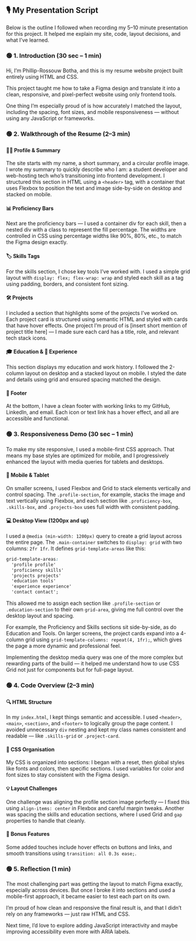 ## 🎙️ My Presentation Script

Below is the outline I followed when recording my 5–10 minute presentation for this project. It helped me explain my site, code, layout decisions, and what I’ve learned.

### 🟢 1. Introduction (30 sec – 1 min)

Hi, I’m Phillip-Rossouw Botha, and this is my resume website project built entirely using HTML and CSS.

This project taught me how to take a Figma design and translate it into a clean, responsive, and pixel-perfect website using only frontend tools.

One thing I’m especially proud of is how accurately I matched the layout, including the spacing, font sizes, and mobile responsiveness — without using any JavaScript or frameworks.

### 🟢 2. Walkthrough of the Resume (2–3 min)

#### 🧑‍💼 Profile & Summary

The site starts with my name, a short summary, and a circular profile image.
I wrote my summary to quickly describe who I am: a student developer and web-hosting tech who’s transitioning into frontend development.
I structured this section in HTML using a `<header>` tag, with a container that uses Flexbox to position the text and image side-by-side on desktop and stacked on mobile.

#### 📊 Proficiency Bars

Next are the proficiency bars — I used a container div for each skill, then a nested div with a class to represent the fill percentage.
The widths are controlled in CSS using percentage widths like 90%, 80%, etc., to match the Figma design exactly.

#### 🏷️ Skills Tags

For the skills section, I chose key tools I’ve worked with.
I used a simple grid layout with `display: flex; flex-wrap: wrap` and styled each skill as a tag using padding, borders, and consistent font sizing.

#### 🛠️ Projects

I included a section that highlights some of the projects I’ve worked on.
Each project card is structured using semantic HTML and styled with cards that have hover effects.
One project I’m proud of is [insert short mention of project title here] — I made sure each card has a title, role, and relevant tech stack icons.

#### 🎓 Education & 💼 Experience

This section displays my education and work history.
I followed the 2-column layout on desktop and a stacked layout on mobile.
I styled the date and details using grid and ensured spacing matched the design.

#### 🔗 Footer

At the bottom, I have a clean footer with working links to my GitHub, LinkedIn, and email.
Each icon or text link has a hover effect, and all are accessible and functional.

### 🟢 3. Responsiveness Demo (30 sec – 1 min)

To make my site responsive, I used a mobile-first CSS approach. That means my base styles are optimized for mobile, and I progressively enhanced the layout with media queries for tablets and desktops.

#### 📱 Mobile & Tablet

On smaller screens, I used Flexbox and Grid to stack elements vertically and control spacing. The `.profile-section`, for example, stacks the image and text vertically using Flexbox, and each section like `.proficiency-box`, `.skills-box`, and `.projects-box` uses full width with consistent padding.

#### 💻 Desktop View (1200px and up)

I used a `@media (min-width: 1200px)` query to create a grid layout across the entire page. The `.main-container` switches to `display: grid` with two columns: `2fr 1fr`. It defines `grid-template-areas` like this:

```css
grid-template-areas:
  'profile profile'
  'proficiency skills'
  'projects projects'
  'education tools'
  'experience experience'
  'contact contact';
```

This allowed me to assign each section like `.profile-section` or `.education-section` to their own `grid-area`, giving me full control over the desktop layout and spacing.

For example, the Proficiency and Skills sections sit side-by-side, as do Education and Tools. On larger screens, the project cards expand into a 4-column grid using `grid-template-columns: repeat(4, 1fr);`, which gives the page a more dynamic and professional feel.

Implementing the desktop media query was one of the more complex but rewarding parts of the build — it helped me understand how to use CSS Grid not just for components but for full-page layout.

### 🟢 4. Code Overview (2–3 min)

#### 🔍 HTML Structure

In my `index.html`, I kept things semantic and accessible.
I used `<header>`, `<main>`, `<section>`, and `<footer>` to logically group the page content.
I avoided unnecessary `div` nesting and kept my class names consistent and readable — like `.skills-grid` or `.project-card`.

#### 🎨 CSS Organisation

My CSS is organized into sections: I began with a reset, then global styles like fonts and colors, then specific sections.
I used variables for color and font sizes to stay consistent with the Figma design.

#### 💡 Layout Challenges

One challenge was aligning the profile section image perfectly — I fixed this using `align-items: center` in Flexbox and careful margin tweaks.
Another was spacing the skills and education sections, where I used Grid and `gap` properties to handle that cleanly.

#### 🧠 Bonus Features

Some added touches include hover effects on buttons and links, and smooth transitions using `transition: all 0.3s ease;`.

### 🟢 5. Reflection (1 min)

The most challenging part was getting the layout to match Figma exactly, especially across devices.
But once I broke it into sections and used a mobile-first approach, it became easier to test each part on its own.

I’m proud of how clean and responsive the final result is, and that I didn’t rely on any frameworks — just raw HTML and CSS.

Next time, I’d love to explore adding JavaScript interactivity and maybe improving accessibility even more with ARIA labels.
